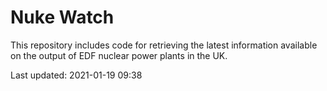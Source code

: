 # Nuke Watch

This repository includes code for retrieving the latest information available on the output of EDF nuclear power plants in the UK.

Last updated: 2021-01-19 09:38